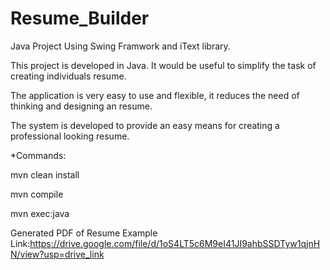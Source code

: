 # Resume_Builder

Java Project Using Swing Framwork and iText library.

This project is developed in Java. It would be useful to simplify the task of creating individuals resume.

The application is very easy to use and flexible, it reduces the need of thinking and designing an resume.

The system is developed to provide an easy means for creating a professional looking resume.

*Commands:

mvn clean install

mvn compile  

mvn exec:java 

Generated PDF of Resume Example Link:https://drive.google.com/file/d/1oS4LT5c6M9eI41JI9ahbSSDTyw1qjnHN/view?usp=drive_link




